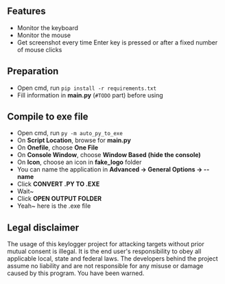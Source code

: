 ## Features
- Monitor the keyboard
- Monitor the mouse
- Get screenshot every time Enter key is pressed or after a fixed number of mouse clicks

## Preparation
- Open cmd, run `pip install -r requirements.txt`
- Fill information in **main.py** (`#TODO` part) before using

## Compile to exe file
- Open cmd, run `py -m auto_py_to_exe`
- On **Script Location**, browse for **main.py**
- On **Onefile**, choose **One File**
- On **Console Window**, choose **Window Based (hide the console)**
- On **Icon**, choose an icon in **fake_logo** folder
- You can name the application in **Advanced -> General Options -> --name**
- Click **CONVERT .PY TO .EXE**
- Wait~
- Click **OPEN OUTPUT FOLDER**
- Yeah~ here is the .exe file

## Legal disclaimer
The usage of this keylogger project for attacking targets without prior mutual consent is illegal. It is the end user's responsibility to obey all applicable local, state and federal laws. The developers behind the project assume no liability and are not responsible for any misuse or damage caused by this program. You have been warned.
